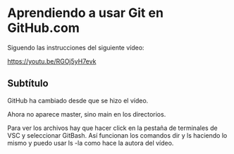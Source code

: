 # Aprendiendo a usar Git en GitHub.com

Siguendo las instrucciones del siguiente vídeo:

https://youtu.be/RGOj5yH7evk

## Subtítulo

GitHub ha cambiado desde que se hizo el vídeo.

Ahora no aparece master, sino main en los directorios.

Para ver los archivos hay que hacer click en la pestaña de terminales de VSC y seleccionar GitBash. Así funcionan los comandos dir y ls haciendo lo mismo y puedo usar ls -la como hace la autora del vídeo. 